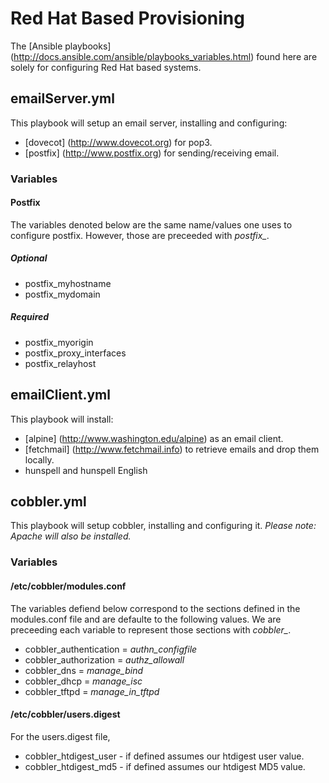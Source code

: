 # Red Hat Based Provisioning
The [Ansible playbooks] (http://docs.ansible.com/ansible/playbooks_variables.html) found here are solely for configuring Red Hat based systems.

## emailServer.yml
This playbook will setup an email server, installing and configuring:
* [dovecot] (http://www.dovecot.org) for pop3.
* [postfix] (http://www.postfix.org) for sending/receiving email.

### Variables

#### Postfix
The variables denoted below are the same name/values one uses to configure postfix.  However, those are preceeded with *postfix_*.

##### Optional
* postfix_myhostname
* postfix_mydomain

##### Required
* postfix_myorigin
* postfix_proxy_interfaces
* postfix_relayhost

## emailClient.yml
This playbook will install:
* [alpine] (http://www.washington.edu/alpine) as an email client.
* [fetchmail] (http://www.fetchmail.info) to retrieve emails and drop them locally.
* hunspell and hunspell English

## cobbler.yml
This playbook will setup cobbler, installing and configuring it.  *Please note:  Apache will also be installed.*

### Variables

#### /etc/cobbler/modules.conf
The variables defiend below correspond to the sections defined in the modules.conf file and are defaulte to the following values.  We are preceeding each variable to represent those sections with *cobbler_*.

* cobbler_authentication = *authn_configfile*
* cobbler_authorization = *authz_allowall*
* cobbler_dns = *manage_bind*
* cobbler_dhcp = *manage_isc*
* cobbler_tftpd = *manage_in_tftpd*

#### /etc/cobbler/users.digest
For the users.digest file,
* cobbler_htdigest_user - if defined assumes our htdigest user value.
* cobbler_htdigest_md5 - if defined assumes our htdigest MD5 value.
